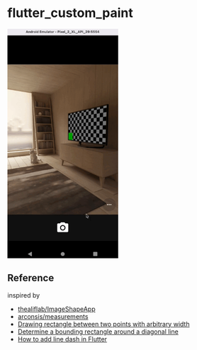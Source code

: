 # flutter_custom_paint

<img src="./screenshot/demo.gif" width=250>



## Reference
inspired by
- [thealiflab/ImageShapeApp](https://github.com/thealiflab/ImageShapeApp/blob/master/lib/rectangle_painter.dart)
- [arconsis/measurements](https://github.com/arconsis/measurements/issues)
- [Drawing rectangle between two points with arbitrary width](https://stackoverflow.com/questions/7854043/drawing-rectangle-between-two-points-with-arbitrary-width)
- [Determine a bounding rectangle around a diagonal line](https://stackoverflow.com/questions/38807203/determine-a-bounding-rectangle-around-a-diagonal-line)
- [How to add line dash in Flutter](https://stackoverflow.com/a/67653238)